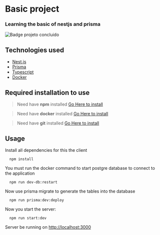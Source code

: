 # Basic project

### Learning the basic of nestjs and prisma

![Badge projeto concluido](https://img.shields.io/badge/Status-Projeto%20concluido-blue)

## Technologies used

- [Nest.js](https://nodejs.org/en/)
- [Prisma](https://www.prisma.io/)
- [Typescript](https://www.typescriptlang.org/)
- [Docker](https://www.docker.com/)

## Required installation to use

> Need have **npm** installed [Go Here to install](https://nodejs.org/en/)

> Need have **docker** installed [Go Here to install](https://docs.docker.com/desktop/install/windows-install/)

> Need have **git** installed [Go Here to install](https://git-scm.com/downloads)


## Usage

Install all dependencies for this the client

```
  npm install
```

You must run the docker command to start postgre database to connect to the application

```
  npm run dev-db:restart
```

Now use prisma migrate to generate the tables into the database

```
  npm run prisma:dev:deploy
```

Now you start the server:

```
  npm run start:dev
```

Server be running on [http://localhost:3000](http://localhost:3000)
